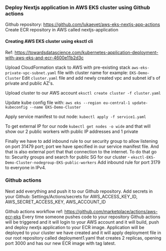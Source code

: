 ### Deploy Nextjs application in AWS EKS cluster using Github actions

Github repository: https://github.com/lukaevet/aws-eks-nextjs-app-actions
Create ECR repository in AWS called  nextjs-application

#### Creating AWS EKS cluster using eksctl cli

Ref: https://towardsdatascience.com/kubernetes-application-deployment-with-aws-eks-and-ecr-4600e11b2d3c

Upload CloudFormation stack to AWS with pre-existing stack `aws-eks-private-vpc-subnet.yaml` file with cluster name for example: `EKS-Demo-Cluster`
 Edit `cluster.yaml` file and add newly created vpc and subnet id's of private and public AZ's.

Upload cluster to our AWS account 
``eksctl create cluster -f cluster.yaml``

Update kube config file with: 
`aws eks --region eu-central-1 update-kubeconfig --name EKS-Demo-Cluster`

Apply service manifest to out node:
`kubectl apply -f service1.yaml`

To get external IP for our node
`kubectl get nodes -o wide`
and that will show our 2 public workers with public IP addresses and 1 private 

Finally we have to add inbound rule to our security group to allow listening on port 31479 port; port we have specified in our service manifest file. And that is also external port that that connection to the internet.
To do that go to:
Security groups and search for public SG for our cluster - `eksctl-EKS-Demo-Cluster-nodegroup-EKS-public-workers`
Add inbound rule for port 3179 to everyone in IPv4.

### Github actions
Next add everything and push it to our Github repository. 
 Add secrets in your Github: Settings/Actions/secrets for AWS_ACCESS_KEY_ID, AWS_SECRET_ACCESS_KEY, AWS_ACCOUNT_ID

Github actions workflow ref: https://github.com/marketplace/actions/aws-ecr-eks
Every time someone pushes code to your repository Github actions will be triggered and it will login to your AWS account and it will build, push and deploy nextjs application to your ECR image.
Application will be deployed to your cluster we have created and it will apply deployment file in our root repository called deployment1.yaml that creates 2 replicas, opening port 3000 and has our new ECR image with tag latest.
